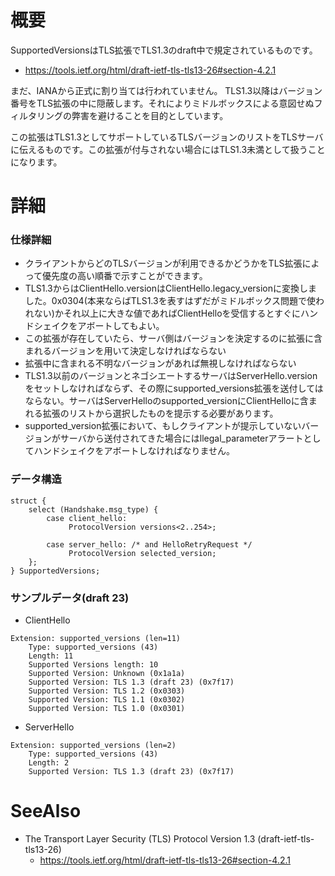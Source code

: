 # 概要
SupportedVersionsはTLS拡張でTLS1.3のdraft中で規定されているものです。
- https://tools.ietf.org/html/draft-ietf-tls-tls13-26#section-4.2.1

まだ、IANAから正式に割り当ては行われていません。
TLS1.3以降はバージョン番号をTLS拡張の中に隠蔽します。それによりミドルボックスによる意図せぬフィルタリングの弊害を避けることを目的としています。

この拡張はTLS1.3としてサポートしているTLSバージョンのリストをTLSサーバに伝えるものです。この拡張が付与されない場合にはTLS1.3未満として扱うことになります。

# 詳細

### 仕様詳細
- クライアントからどのTLSバージョンが利用できるかどうかをTLS拡張によって優先度の高い順番で示すことができます。
- TLS1.3からはClientHello.versionはClientHello.legacy_versionに変換しました。0x0304(本来ならばTLS1.3を表すはずだがミドルボックス問題で使われない)かそれ以上に大きな値であればClientHelloを受信するとすぐにハンドシェイクをアボートしてもよい。
- この拡張が存在していたら、サーバ側はバージョンを決定するのに拡張に含まれるバージョンを用いて決定しなければならない
- 拡張中に含まれる不明なバージョンがあれば無視しなければならない
- TLS1.3以前のバージョンとネゴシエートするサーバはServerHello.versionをセットしなければならず、その際にsupported_versions拡張を送付してはならない。サーバはServerHelloのsupported_versionにClientHelloに含まれる拡張のリストから選択したものを提示する必要があります。
- supported_version拡張において、もしクライアントが提示していないバージョンがサーバから送付されてきた場合にはllegal_parameterアラートとしてハンドシェイクをアボートしなければなりません。

### データ構造
```
struct {
    select (Handshake.msg_type) {
        case client_hello:
             ProtocolVersion versions<2..254>;

        case server_hello: /* and HelloRetryRequest */
             ProtocolVersion selected_version;
    };
} SupportedVersions;
```

### サンプルデータ(draft 23)
- ClientHello
```
Extension: supported_versions (len=11)
    Type: supported_versions (43)
    Length: 11
    Supported Versions length: 10
    Supported Version: Unknown (0x1a1a)
    Supported Version: TLS 1.3 (draft 23) (0x7f17)
    Supported Version: TLS 1.2 (0x0303)
    Supported Version: TLS 1.1 (0x0302)
    Supported Version: TLS 1.0 (0x0301)
```
- ServerHello
```
Extension: supported_versions (len=2)
    Type: supported_versions (43)
    Length: 2
    Supported Version: TLS 1.3 (draft 23) (0x7f17)
```

# SeeAlso
- The Transport Layer Security (TLS) Protocol Version 1.3 (draft-ietf-tls-tls13-26)
  - https://tools.ietf.org/html/draft-ietf-tls-tls13-26#section-4.2.1
